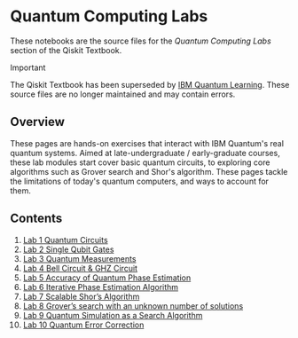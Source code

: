 # Quantum Computing Labs

These notebooks are the source files for the _Quantum Computing Labs_ section
of the Qiskit Textbook.

> [!IMPORTANT]
> The Qiskit Textbook has been superseded by [IBM Quantum
> Learning](https://learning.quantum-computing.ibm.com). These source files are
> no longer maintained and may contain errors.

## Overview

These pages are hands-on exercises that interact with IBM Quantum's real
quantum systems. Aimed at late-undergraduate / early-graduate courses, these
lab modules start cover basic quantum circuits, to exploring core algorithms
such as Grover search and Shor's algorithm. These pages tackle the limitations
of today's quantum computers, and ways to account for them.

## Contents

1. [Lab 1 Quantum Circuits](./Lab01_QuantumCircuits.ipynb)
2. [Lab 2 Single Qubit Gates](./Lab02_Single_Qubit_Gates.ipynb)
3. [Lab 3 Quantum Measurements](./Lab03_QuantumMeasurement.ipynb)
4. [Lab 4 Bell Circuit & GHZ Circuit](./Lab04_Bell_GHZ_Circuit.ipynb)
5. [Lab 5 Accuracy of Quantum Phase Estimation](./Lab05_AccuracyQPE.ipynb)
6. [Lab 6 Iterative Phase Estimation Algorithm](./Lab06_IterativePhaseEstimation.ipynb)
7. [Lab 7 Scalable Shor’s Algorithm](./Lab07_Scalable_Shor_Algorithm.ipynb)
8. [Lab 8 Grover’s search with an unknown number of solutions](./Lab08_Grover_search_with_an_unknown_number_of_solutions.ipynb)
9. [Lab 9 Quantum Simulation as a Search Algorithm](./Lab09_QuantumSimulationSearchAlgorithm.ipynb)
10. [Lab 10 Quantum Error Correction](./Lab10_QEC.ipynb)
